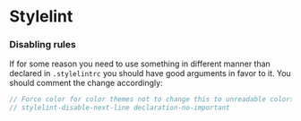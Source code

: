 # Stylelint

### Disabling rules

If for some reason you need to use something in different manner than declared in `.stylelintrc` you should have good arguments in favor to it. You should comment the change accordingly:

```scss
// Force color for color themes not to change this to unreadable colors
// stylelint-disable-next-line declaration-no-important
```
